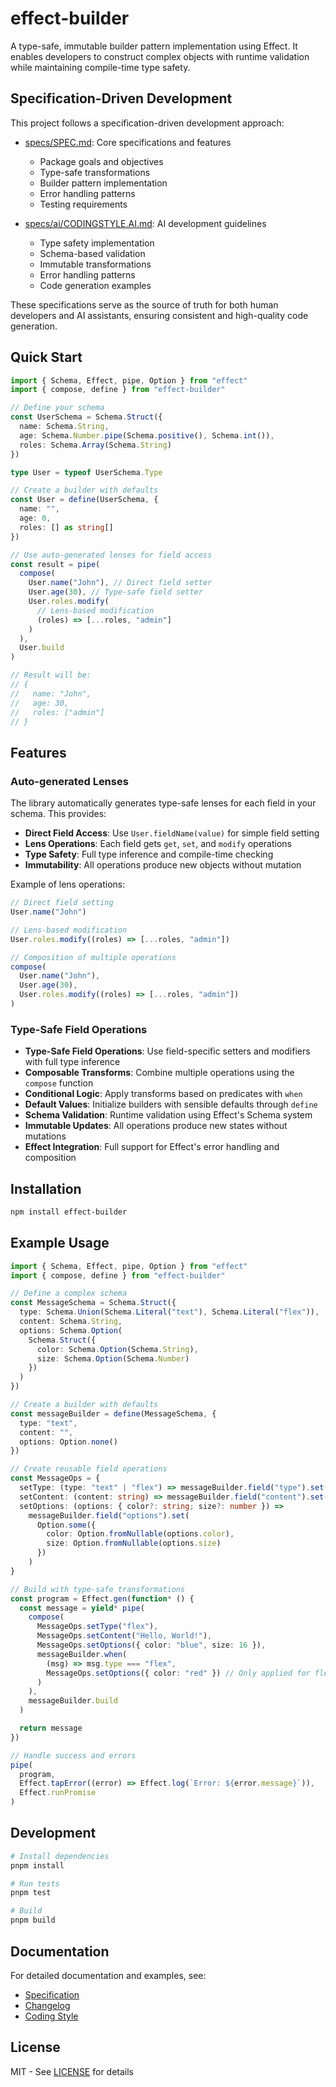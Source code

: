 # effect-builder

A type-safe, immutable builder pattern implementation using Effect. It enables developers to construct complex objects with runtime validation while maintaining compile-time type safety.

## Specification-Driven Development

This project follows a specification-driven development approach:

- [specs/SPEC.md](./specs/SPEC.md): Core specifications and features

  - Package goals and objectives
  - Type-safe transformations
  - Builder pattern implementation
  - Error handling patterns
  - Testing requirements

- [specs/ai/CODINGSTYLE.AI.md](./specs/ai/CODINGSTYLE.AI.md): AI development guidelines
  - Type safety implementation
  - Schema-based validation
  - Immutable transformations
  - Error handling patterns
  - Code generation examples

These specifications serve as the source of truth for both human developers and AI assistants, ensuring consistent and high-quality code generation.

## Quick Start

```typescript
import { Schema, Effect, pipe, Option } from "effect"
import { compose, define } from "effect-builder"

// Define your schema
const UserSchema = Schema.Struct({
  name: Schema.String,
  age: Schema.Number.pipe(Schema.positive(), Schema.int()),
  roles: Schema.Array(Schema.String)
})

type User = typeof UserSchema.Type

// Create a builder with defaults
const User = define(UserSchema, {
  name: "",
  age: 0,
  roles: [] as string[]
})

// Use auto-generated lenses for field access
const result = pipe(
  compose(
    User.name("John"), // Direct field setter
    User.age(30), // Type-safe field setter
    User.roles.modify(
      // Lens-based modification
      (roles) => [...roles, "admin"]
    )
  ),
  User.build
)

// Result will be:
// {
//   name: "John",
//   age: 30,
//   roles: ["admin"]
// }
```

## Features

### Auto-generated Lenses

The library automatically generates type-safe lenses for each field in your schema. This provides:

- **Direct Field Access**: Use `User.fieldName(value)` for simple field setting
- **Lens Operations**: Each field gets `get`, `set`, and `modify` operations
- **Type Safety**: Full type inference and compile-time checking
- **Immutability**: All operations produce new objects without mutation

Example of lens operations:

```typescript
// Direct field setting
User.name("John")

// Lens-based modification
User.roles.modify((roles) => [...roles, "admin"])

// Composition of multiple operations
compose(
  User.name("John"),
  User.age(30),
  User.roles.modify((roles) => [...roles, "admin"])
)
```

### Type-Safe Field Operations

- **Type-Safe Field Operations**: Use field-specific setters and modifiers with full type inference
- **Composable Transforms**: Combine multiple operations using the `compose` function
- **Conditional Logic**: Apply transforms based on predicates with `when`
- **Default Values**: Initialize builders with sensible defaults through `define`
- **Schema Validation**: Runtime validation using Effect's Schema system
- **Immutable Updates**: All operations produce new states without mutations
- **Effect Integration**: Full support for Effect's error handling and composition

## Installation

```bash
npm install effect-builder
```

## Example Usage

```typescript
import { Schema, Effect, pipe, Option } from "effect"
import { compose, define } from "effect-builder"

// Define a complex schema
const MessageSchema = Schema.Struct({
  type: Schema.Union(Schema.Literal("text"), Schema.Literal("flex")),
  content: Schema.String,
  options: Schema.Option(
    Schema.Struct({
      color: Schema.Option(Schema.String),
      size: Schema.Option(Schema.Number)
    })
  )
})

// Create a builder with defaults
const messageBuilder = define(MessageSchema, {
  type: "text",
  content: "",
  options: Option.none()
})

// Create reusable field operations
const MessageOps = {
  setType: (type: "text" | "flex") => messageBuilder.field("type").set(type),
  setContent: (content: string) => messageBuilder.field("content").set(content),
  setOptions: (options: { color?: string; size?: number }) =>
    messageBuilder.field("options").set(
      Option.some({
        color: Option.fromNullable(options.color),
        size: Option.fromNullable(options.size)
      })
    )
}

// Build with type-safe transformations
const program = Effect.gen(function* () {
  const message = yield* pipe(
    compose(
      MessageOps.setType("flex"),
      MessageOps.setContent("Hello, World!"),
      MessageOps.setOptions({ color: "blue", size: 16 }),
      messageBuilder.when(
        (msg) => msg.type === "flex",
        MessageOps.setOptions({ color: "red" }) // Only applied for flex messages
      )
    ),
    messageBuilder.build
  )

  return message
})

// Handle success and errors
pipe(
  program,
  Effect.tapError((error) => Effect.log(`Error: ${error.message}`)),
  Effect.runPromise
)
```

## Development

```bash
# Install dependencies
pnpm install

# Run tests
pnpm test

# Build
pnpm build
```

## Documentation

For detailed documentation and examples, see:

- [Specification](./specs/SPEC.md)
- [Changelog](./CHANGELOG.md)
- [Coding Style](./specs/ai/CODINGSTYLE.AI.md)

## License

MIT - See [LICENSE](./LICENSE) for details
